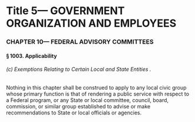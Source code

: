 
# Title 5— GOVERNMENT ORGANIZATION AND EMPLOYEES
### CHAPTER 10— FEDERAL ADVISORY COMMITTEES
#### § 1003. Applicability
###### (c) Exemptions Relating to Certain Local and State Entities .

Nothing in this chapter shall be construed to apply to any local civic group whose primary function is that of rendering a public service with respect to a Federal program, or any State or local committee, council, board, commission, or similar group established to advise or make recommendations to State or local officials or agencies.
